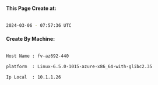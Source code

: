 
   
#### This Page Create at:

```bash

2024-03-06 - 07:57:36 UTC

```

#### Create By Machine:

```bash

Host Name : fv-az692-440

platform  : Linux-6.5.0-1015-azure-x86_64-with-glibc2.35

Ip Local  : 10.1.1.26

```

